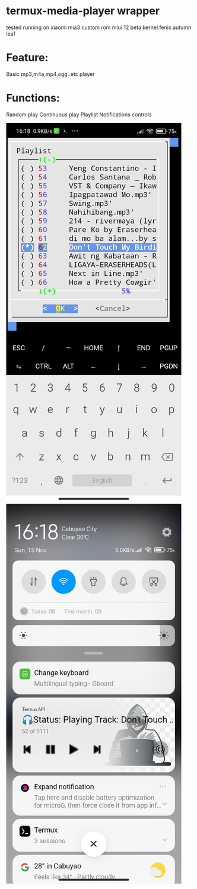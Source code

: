 # termux-media-player wrapper
tested running on xiaomi mia3
custom rom miui 12 beta
kernel:fenix autumn leaf

# Feature:
 Basic mp3,m4a,mp4,ogg..etc player
# Functions:
   Random play
   Continuous play
   Playlist
   Notifications controls

 
![alt text](https://github.com/sempogi/termux-media-player/blob/main/Screenshot_2020-11-15-16-18-34-414_com.termux.jpg)
![alt text](https://github.com/sempogi/termux-media-player/blob/main/Screenshot_2020-11-15-16-18-58-937_com.termux.jpg)
